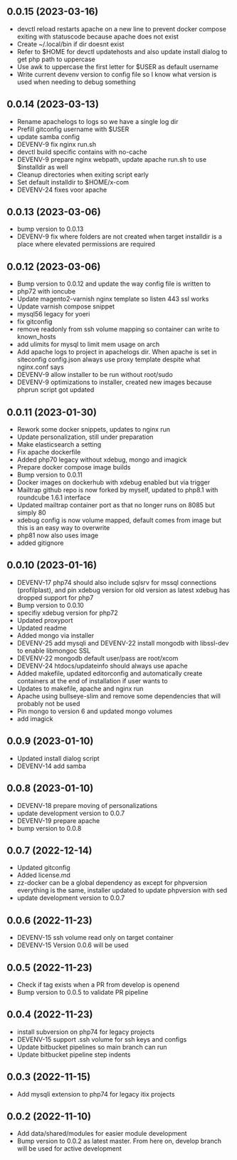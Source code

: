 ## 0.0.15 (2023-03-16)


*  devctl reload restarts apache on a new line to prevent docker compose exiting with statuscode because apache does not exist
*  Create ~/.local/bin if dir doesnt exist
*  Refer to $HOME for devctl updatehosts and also update install dialog to get php path to uppercase
*  Use awk to uppercase the first letter for $USER as default username
*  Write current devenv version to config file so I know what version is used when needing to debug something



## 0.0.14 (2023-03-13)


*  Rename apachelogs to logs so we have a single log dir
*  Prefill gitconfig username with $USER
*  update samba config
*  DEVENV-9 fix nginx run.sh
*  devctl build specific contains with no-cache
*  DEVENV-9 prepare nginx webpath, update apache run.sh to use $installdir as well
*  Cleanup directories when exiting script early
*  Set default installdir to $HOME/x-com
*  DEVENV-24 fixes voor apache



## 0.0.13 (2023-03-06)


*  bump version to 0.0.13
*  DEVENV-9 fix where folders are not created when target installdir is a place where elevated permissions are required



## 0.0.12 (2023-03-06)


*  Bump version to 0.0.12 and update the way config file is written to
*  php72 with ioncube
*  Update magento2-varnish nginx template so listen 443 ssl works
*  Update varnish compose snippet
*  mysql56 legacy for yoeri
*  fix gitconfig
*  remove readonly from ssh volume mapping so container can write to known_hosts
*  add ulimits for mysql to limit mem usage on arch
*  Add apache logs to project in apachelogs dir. When apache is set in siteconfig config.json always use proxy template despite what nginx.conf says
*  DEVENV-9 allow installer to be run without root/sudo
*  DEVENV-9 optimizations to installer, created new images because phprun script got updated



## 0.0.11 (2023-01-30)


*  Rework some docker snippets, updates to nginx run
*  Update personalization, still under preparation
*  Make elasticsearch a setting
*  Fix apache dockerfile
*  Added php70 legacy without xdebug, mongo and imagick
*  Prepare docker compose image builds
*  Bump version to 0.0.11
*  Docker images on dockerhub with xdebug enabled but via trigger
*  Mailtrap github repo is now forked by myself, updated to php8.1 with roundcube 1.6.1 interface
*  Updated mailtrap container port as that no longer runs on 8085 but simply 80
*  xdebug config is now volume mapped, default comes from image but this is an easy way to overwrite
*  php81 now also uses image
*  added gitignore



## 0.0.10 (2023-01-16)


*  DEVENV-17 php74 should also include sqlsrv for mssql connections (profilplast), and pin xdebug version for old version as latest xdebug has dropped support for php7
*  Bump version to 0.0.10
*  specifiy xdebug version for php72
*  Updated proxyport
*  Updated readme
*  Added mongo via installer
*  DEVENV-25 add mysqli and DEVENV-22 install mongodb with libssl-dev to enable libmongoc SSL
*  DEVENV-22 mongodb default user/pass are root/xcom
*  DEVENV-24 htdocs/updateinfo should always use apache
*  Added makefile, updated editorconfig and automatically create containers at the end of installation if user wants to
*  Updates to makefile, apache and nginx run
*  Apache using bullseye-slim and remove some dependencies that will probably not be used
*  Pin mongo to version 6 and updated mongo volumes
*  add imagick



## 0.0.9 (2023-01-10)


*  Updated install dialog script
*  DEVENV-14 add samba



## 0.0.8 (2023-01-10)


*  DEVENV-18 prepare moving of personalizations
*  update development version to 0.0.7
*  DEVENV-19 prepare apache
*  bump version to 0.0.8



## 0.0.7 (2022-12-14)


*  Updated gitconfig
*  Added license.md
*  zz-docker can be a global dependency as except for phpversion everything is the same, installer updated to update phpversion with sed
*  update development version to 0.0.7



## 0.0.6 (2022-11-23)


*  DEVENV-15 ssh volume read only on target container
*  DEVENV-15 Version 0.0.6 will be used



## 0.0.5 (2022-11-23)


*  Check if tag exists when a PR from develop is openend
*  Bump version to 0.0.5 to validate PR pipeline



## 0.0.4 (2022-11-23)


*  install subversion on php74 for legacy projects
*  DEVENV-15 support .ssh volume for ssh keys and configs
*  Update bitbucket pipelines so main branch can run
*  Update bitbucket pipeline step indents



## 0.0.3 (2022-11-15)


*  Add mysqli extension to php74 for legacy itix projects



## 0.0.2 (2022-11-10)


*  Add data/shared/modules for easier module development
*  Bump version to 0.0.2 as latest master. From here on, develop branch will be used for active development




